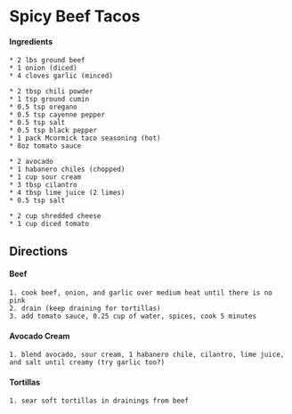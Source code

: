 # Spicy Beef Tacos


#### Ingredients
	* 2 lbs ground beef
	* 1 onion (diced)
	* 4 cloves garlic (minced)
	
	* 2 tbsp chili powder
	* 1 tsp ground cumin
	* 0.5 tsp oregano
	* 0.5 tsp cayenne pepper
	* 0.5 tsp salt
	* 0.5 tsp black pepper
	* 1 pack Mcormick taco seasoning (hot)
	* 8oz tomato sauce
	
	* 2 avocado
	* 1 habanero chiles (chopped)
	* 1 cup sour cream
	* 3 tbsp cilantro
	* 4 tbsp lime juice (2 limes)
	* 0.5 tsp salt
	
	* 2 cup shredded cheese
	* 1 cup diced tomato
	
	
## Directions
#### Beef
	1. cook beef, onion, and garlic over medium heat until there is no pink
	2. drain (keep draining for tortillas)
	3. add tomato sauce, 0.25 cup of water, spices, cook 5 minutes

#### Avocado Cream
	1. blend avocado, sour cream, 1 habanero chile, cilantro, lime juice, and salt until creamy (try garlic too?)

#### Tortillas
	1. sear soft tortillas in drainings from beef
